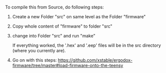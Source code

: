 To compile this from Source, do following steps:

1) Create a new Folder "src" on same level as the Folder "firmware"
2) Copy whole content of "firmware" to folder "src"
3) change into Folder "src" and run "make"

	If everything worked, the '.hex' and '.eep' files will be in the src directory (where you currently are).

4) Go on with this steps: https://github.com/xstable/ergodox-firmware/tree/master#load-firmware-onto-the-teensy
